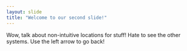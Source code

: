 ```yaml
---
layout: slide
title: "Welcome to our second slide!"
---
```

Wow, talk about non-intuitive locations for stuff! Hate to see the other systems.
Use the left arrow to go back!
